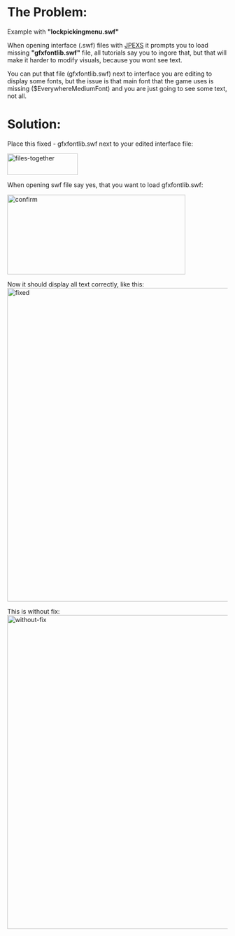 # The Problem:

Example with __"lockpickingmenu.swf"__

  When opening interface (.swf) files with [JPEXS](https://github.com/jindrapetrik/jpexs-decompiler)
it prompts you to load missing __"gfxfontlib.swf"__ file,
all tutorials say you to ingore that, but that will make it harder to modify visuals,
because you wont see text.

You can put that file (gfxfontlib.swf) next to interface you are editing to display some fonts, 
but the issue is that main font that the game uses is missing ($EverywhereMediumFont)
and you are just going to see some text, not all.

# Solution:

Place this fixed - gfxfontlib.swf
next to your edited interface file:

<img width="161" height="49" alt="files-together" src="https://github.com/user-attachments/assets/3bbc2e4f-cc96-4ee8-9a92-812a6912d6b6" />

When opening swf file say yes, that you want to load gfxfontlib.swf:

<img width="407" height="182" alt="confirm" src="https://github.com/user-attachments/assets/368935b5-8ece-471c-8e1c-57be4d5a5a4a" />

Now it should display all text correctly, like this:
<img width="1274" height="716" alt="fixed" src="https://github.com/user-attachments/assets/cef35838-074f-4cd7-8539-fea37f342433" />

This is without fix:
<img width="1274" height="717" alt="without-fix" src="https://github.com/user-attachments/assets/aec443b3-867b-4f3f-bff5-601fffdd75ef" />
